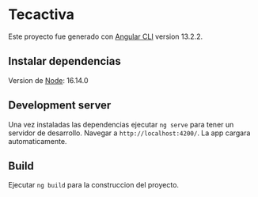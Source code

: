 # Tecactiva

Este proyecto fue generado con [Angular CLI](https://github.com/angular/angular-cli) version 13.2.2.

## Instalar dependencias

Version de [Node](https://nodejs.org/es/): 16.14.0

## Development server

Una vez instaladas las dependencias ejecutar `ng serve` para tener un servidor de desarrollo. Navegar a `http://localhost:4200/`. La app cargara automaticamente.

## Build

Ejecutar `ng build` para la construccion del proyecto.
